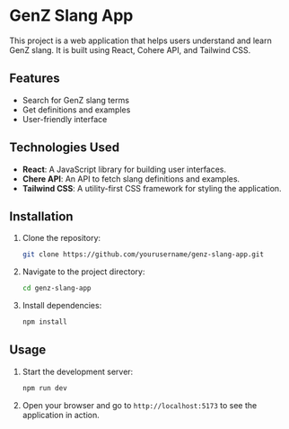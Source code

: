 # GenZ Slang App

This project is a web application that helps users understand and learn GenZ slang. It is built using React, Cohere API, and Tailwind CSS.

## Features

- Search for GenZ slang terms
- Get definitions and examples
- User-friendly interface

## Technologies Used

- **React**: A JavaScript library for building user interfaces.
- **Chere API**: An API to fetch slang definitions and examples.
- **Tailwind CSS**: A utility-first CSS framework for styling the application.

## Installation

1. Clone the repository:
    ```bash
    git clone https://github.com/yourusername/genz-slang-app.git
    ```
2. Navigate to the project directory:
    ```bash
    cd genz-slang-app
    ```
3. Install dependencies:
    ```bash
    npm install
    ```

## Usage

1. Start the development server:
    ```bash
    npm run dev
    ```
2. Open your browser and go to `http://localhost:5173` to see the application in action.
